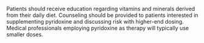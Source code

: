 Patients should receive education regarding vitamins and minerals derived from their daily diet. Counseling should be provided to patients interested in supplementing pyridoxine and discussing risk with higher-end dosing. Medical professionals employing pyridoxine as therapy will typically use smaller doses.